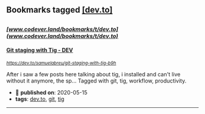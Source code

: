 ## Bookmarks tagged [[dev.to]](https://www.codever.land/search?q=[dev.to])

_<sup><sup>[www.codever.land/bookmarks/t/dev.to](www.codever.land/bookmarks/t/dev.to)</sup></sup>_
---
#### [Git staging with Tig - DEV](https://dev.to/samuelabreu/git-staging-with-tig-b9h)
_<sup>https://dev.to/samuelabreu/git-staging-with-tig-b9h</sup>_

After i saw a few posts here talking about tig, i installed and can't live without it anymore, the sp... Tagged with git, tig, workflow, productivity.
* :calendar: **published on**: 2020-05-15
* **tags**: [dev.to](../tagged/dev.to.md), [git](../tagged/git.md), [tig](../tagged/tig.md)
---
